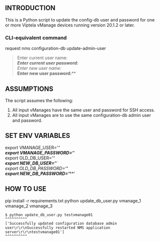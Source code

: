 ## INTRODUCTION
This is a Python script to update the config-db user and password for one or more Viptela vManage devices running version 20.1.2 or later.

### CLI-equivalent command
request nms configuration-db update-admin-user 

>Enter current user name:*****</br>
>Enter current user password:******</br>
>Enter new user name:*****</br>
>Enter new user password:******</br>


## ASSUMPTIONS
The script assumes the following:</br>
1. All input vManages have the same user and password for SSH access.</br>
2. All input vManages are to use the same configuration-db admin user and password.</br>


## SET ENV VARIABLES
export VMANAGE_USER='*******'</br>
export VMANAGE_PASSWORD='*******'</br>
export OLD_DB_USER='*********'</br>
export NEW_DB_USER='********'</br>
export OLD_DB_PASSWORD='********'</br>
export NEW_DB_PASSWORD='*********'</br>

## HOW TO USE

pip install -r requirements.txt
python update_db_user.py vmanage_1 vmanage_2 vmanage_3

```
$ python update_db_user.py testvmanage01
^^^^^^^^^^
['Successfully updated configuration database admin user\r\r\nSuccessfully restarted NMS application server\r\r\ntestvmanage01']
^^^^^^^^^^
```
